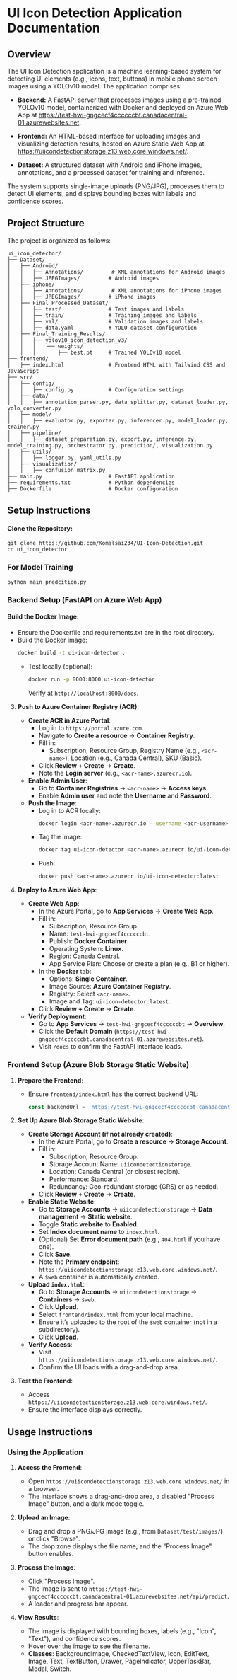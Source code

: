 # UI Icon Detection Application Documentation

## Overview
The UI Icon Detection application is a machine learning-based system for detecting UI elements (e.g., icons, text, buttons) in mobile phone screen images using a YOLOv10 model. The application comprises:

- **Backend:** A FastAPI server that processes images using a pre-trained YOLOv10 model, containerized with Docker and deployed on Azure Web App at https://test-hwi-gngcecf4ccccccbt.canadacentral-01.azurewebsites.net.

- **Frontend:** An HTML-based interface for uploading images and visualizing detection results, hosted on Azure Static Web App at https://uiicondetectionstorage.z13.web.core.windows.net/.

- **Dataset:** A structured dataset with Android and iPhone images, annotations, and a processed dataset for training and inference.

The system supports single-image uploads (PNG/JPG), processes them to detect UI elements, and displays bounding boxes with labels and confidence scores.

## Project Structure
The project is organized as follows:

```
ui_icon_detector/
├── Dataset/
│   ├── Android/
│   │   ├── Annotations/         # XML annotations for Android images
│   │   ├── JPEGImages/         # Android images
│   ├── iphone/
│   │   ├── Annotations/         # XML annotations for iPhone images
│   │   ├── JPEGImages/         # iPhone images
│   ├── Final_Processed_Dataset/
│   │   ├── test/               # Test images and labels
│   │   ├── train/              # Training images and labels
│   │   ├── val/                # Validation images and labels
│   │   ├── data.yaml           # YOLO dataset configuration
│   ├── Final_Training_Results/
│   │   ├── yolov10_icon_detection_v3/
│   │   │   ├── weights/
│   │   │   │   ├── best.pt     # Trained YOLOv10 model
├── frontend/
│   ├── index.html              # Frontend HTML with Tailwind CSS and JavaScript
├── src/
│   ├── config/
│   │   ├── config.py           # Configuration settings
│   ├── data/
│   │   ├── annotation_parser.py, data_splitter.py, dataset_loader.py, yolo_converter.py
│   ├── model/
│   │   ├── evaluator.py, exporter.py, inferencer.py, model_loader.py, trainer.py
│   ├── pipeline/
│   │   ├── dataset_preparation.py, export.py, inference.py, model_training.py, orchestrator.py, prediction/, visualization.py
│   ├── utils/
│   │   ├── logger.py, yaml_utils.py
│   ├── visualization/
│   │   ├── confusion_matrix.py
├── main.py                     # FastAPI application
├── requirements.txt            # Python dependencies
├── Dockerfile                  # Docker configuration
```
## Setup Instructions
#### Clone the Repository:
```
git clone https://github.com/Komalsai234/UI-Icon-Detection.git
cd ui_icon_detector
```
### For Model Training
```
python main_predcition.py
```

### Backend Setup (FastAPI on Azure Web App)


#### Build the Docker Image:
- Ensure the Dockerfile and requirements.txt are in the root directory.
- Build the Docker image:
     ```bash
     docker build -t ui-icon-detector .
     ```
   - Test locally (optional):
     ```bash
     docker run -p 8000:8000 ui-icon-detector
     ```
     Verify at `http://localhost:8000/docs`.

3. **Push to Azure Container Registry (ACR)**:
   - **Create ACR in Azure Portal**:
     - Log in to `https://portal.azure.com`.
     - Navigate to **Create a resource** → **Container Registry**.
     - Fill in:
       - Subscription, Resource Group, Registry Name (e.g., `<acr-name>`), Location (e.g., Canada Central), SKU (Basic).
     - Click **Review + Create** → **Create**.
     - Note the **Login server** (e.g., `<acr-name>.azurecr.io`).
   - **Enable Admin User**:
     - Go to **Container Registries** → `<acr-name>` → **Access keys**.
     - Enable **Admin user** and note the **Username** and **Password**.
   - **Push the Image**:
     - Log in to ACR locally:
       ```bash
       docker login <acr-name>.azurecr.io --username <acr-username> --password <acr-password>
       ```
     - Tag the image:
       ```bash
       docker tag ui-icon-detector <acr-name>.azurecr.io/ui-icon-detector:latest
       ```
     - Push:
       ```bash
       docker push <acr-name>.azurecr.io/ui-icon-detector:latest
       ```

4. **Deploy to Azure Web App**:
   - **Create Web App**:
     - In the Azure Portal, go to **App Services** → **Create Web App**.
     - Fill in:
       - Subscription, Resource Group.
       - Name: `test-hwi-gngcecf4ccccccbt`.
       - Publish: **Docker Container**.
       - Operating System: **Linux**.
       - Region: Canada Central.
       - App Service Plan: Choose or create a plan (e.g., B1 or higher).
     - In the **Docker** tab:
       - Options: **Single Container**.
       - Image Source: **Azure Container Registry**.
       - Registry: Select `<acr-name>`.
       - Image and Tag: `ui-icon-detector:latest`.
     - Click **Review + Create** → **Create**.
   - **Verify Deployment**:
     - Go to **App Services** → `test-hwi-gngcecf4ccccccbt` → **Overview**.
     - Click the **Default Domain** (`https://test-hwi-gngcecf4ccccccbt.canadacentral-01.azurewebsites.net`).
     - Visit `/docs` to confirm the FastAPI interface loads.


### Frontend Setup (Azure Blob Storage Static Website)

1. **Prepare the Frontend**:
   - Ensure `frontend/index.html` has the correct backend URL:
     ```javascript
     const backendUrl = 'https://test-hwi-gngcecf4ccccccbt.canadacentral-01.azurewebsites.net/api';
     ```

2. **Set Up Azure Blob Storage Static Website**:
   - **Create Storage Account (if not already created)**:
     - In the Azure Portal, go to **Create a resource** → **Storage Account**.
     - Fill in:
       - Subscription, Resource Group.
       - Storage Account Name: `uiicondetectionstorage`.
       - Location: Canada Central (or closest region).
       - Performance: Standard.
       - Redundancy: Geo-redundant storage (GRS) or as needed.
     - Click **Review + Create** → **Create**.
   - **Enable Static Website**:
     - Go to **Storage Accounts** → `uiicondetectionstorage` → **Data management** → **Static website**.
     - Toggle **Static website** to **Enabled**.
     - Set **Index document name** to `index.html`.
     - (Optional) Set **Error document path** (e.g., `404.html` if you have one).
     - Click **Save**.
     - Note the **Primary endpoint**: `https://uiicondetectionstorage.z13.web.core.windows.net/`.
     - A `$web` container is automatically created.
   - **Upload `index.html`**:
     - Go to **Storage Accounts** → `uiicondetectionstorage` → **Containers** → `$web`.
     - Click **Upload**.
     - Select `frontend/index.html` from your local machine.
     - Ensure it’s uploaded to the root of the `$web` container (not in a subdirectory).
     - Click **Upload**.
   - **Verify Access**:
     - Visit `https://uiicondetectionstorage.z13.web.core.windows.net/`.
     - Confirm the UI loads with a drag-and-drop area.

3. **Test the Frontend**:
   - Access `https://uiicondetectionstorage.z13.web.core.windows.net/`.
   - Ensure the interface displays correctly.


## Usage Instructions

### Using the Application

1. **Access the Frontend**:
   - Open `https://uiicondetectionstorage.z13.web.core.windows.net/` in a browser.
   - The interface shows a drag-and-drop area, a disabled "Process Image" button, and a dark mode toggle.

2. **Upload an Image**:
   - Drag and drop a PNG/JPG image (e.g., from `Dataset/test/images/`) or click "Browse".
   - The drop zone displays the file name, and the "Process Image" button enables.

3. **Process the Image**:
   - Click "Process Image".
   - The image is sent to `https://test-hwi-gngcecf4ccccccbt.canadacentral-01.azurewebsites.net/api/predict`.
   - A loader and progress bar appear.

4. **View Results**:
   - The image is displayed with bounding boxes, labels (e.g., "Icon", "Text"), and confidence scores.
   - Hover over the image to see the filename.
   - **Classes**: BackgroundImage, CheckedTextView, Icon, EditText, Image, Text, TextButton, Drawer, PageIndicator, UpperTaskBar, Modal, Switch.

